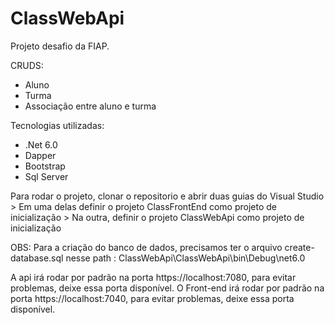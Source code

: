 ﻿# ClassWebApi

Projeto desafio da FIAP.

CRUDS:
 - Aluno
 - Turma
 - Associação entre aluno e turma


Tecnologias utilizadas:
  - .Net 6.0
  - Dapper
  - Bootstrap
  - Sql Server

Para rodar o projeto, clonar o repositorio e abrir duas guias do Visual Studio > Em uma delas definir o projeto ClassFrontEnd como projeto de inicialização > Na outra, definir o projeto ClassWebApi como projeto de inicialização

OBS: Para a criação do banco de dados, precisamos ter o arquivo create-database.sql nesse path : ClassWebApi\ClassWebApi\bin\Debug\net6.0

A api irá rodar por padrão na porta https://localhost:7080, para evitar problemas, deixe essa porta disponível.
O Front-end irá rodar por padrão na porta https://localhost:7040, para evitar problemas, deixe essa porta disponível. 
